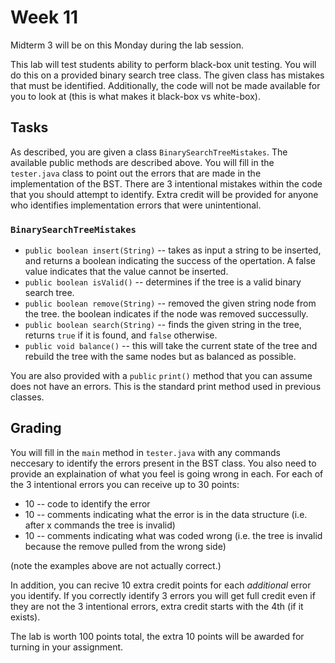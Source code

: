 # Week 11

Midterm 3 will be on this Monday during the lab session. 

This lab will test students ability to perform black-box unit testing. You will do this on a provided binary search tree class. The given class has mistakes that must be identified. Additionally, the code will not be made available for you to look at (this is what makes it black-box vs white-box). 

## Tasks
As described, you are given a class `BinarySearchTreeMistakes`. 
The available public methods are described above. 
You will fill in the `tester.java` class to point out the errors that are made in the implementation of the BST. 
There are 3 intentional mistakes within the code that you should attempt to identify. 
Extra credit will be provided for anyone who identifies implementation errors that were unintentional. 

### `BinarySearchTreeMistakes`
* `public boolean insert(String)` -- takes as input a string to be inserted, and returns a boolean indicating the success of the opertation. A false value indicates that the value cannot be inserted. 
* `public boolean isValid()` -- determines if the tree is a valid binary search tree. 
* `public boolean remove(String)` -- removed the given string node from the tree. the boolean indicates if the node was removed successully. 
* `public boolean search(String)` -- finds the given string in the tree, returns `true` if it is found, and `false` otherwise. 
* `public void balance()` -- this will take the current state of the tree and rebuild the tree with the same nodes but as balanced as possible. 

You are also provided with a `public` `print()` method that you can assume does not have an errors. 
This is the standard print method used in previous classes. 

## Grading
You will fill in the `main` method in `tester.java` with any commands neccesary to identify the errors present in the BST class. 
You also need to provide an explaination of what you feel is going wrong in each. 
For each of the 3 intentional errors you can receive up to 30 points: 
* 10 -- code to identify the error
* 10 -- comments indicating what the error is in the data structure (i.e. after x commands the tree is invalid)
* 10 -- comments indicating what was coded wrong (i.e. the tree is invalid because the remove pulled from the wrong side) 

(note the examples above are not actually correct.)

In addition, you can recive 10 extra credit points for each *additional* error you identify. 
If you correctly identify 3 errors you will get full credit even if they are not the 3 intentional errors, 
extra credit starts with the 4th (if it exists). 

The lab is worth 100 points total, the extra 10 points will be awarded for turning in your assignment. 
